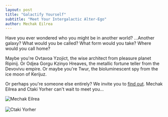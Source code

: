 ```yaml
---
layout: post
title: "Galactify Yourself"
subtitle: "Meet Your Intergalactic Alter-Ego"
author: Mechak Eilrea
---
```

Have you ever wondered who you might be in another world? ...Another galaxy? What would you be called? 
What form would you take? Where would you call home? 

Maybe you're Ovtavoa Yzojict, the wise architect from pleasure planet Ripinij. Or Odjea Gorgu Kzinyo Hreaves, the metallic fortune teller from the Devovivu empire. Or maybe you're Twur, the bioluminescent spy from the ice moon of Kerijuz.

Or perhaps you're someone else entirely?  We invite you to [find out](http://octaviaproject.org/galactify/). Mechak Eilrea and Ctaki Yorher can't wait to meet you...

![Mechak Eilrea](http://octaviaproject.github.io/assets/img/photos/Meghan_morph.png)<br>
<br>
![Ctaki Yorher](http://octaviaproject.github.io/assets/img/photos/chana_morph.png)

